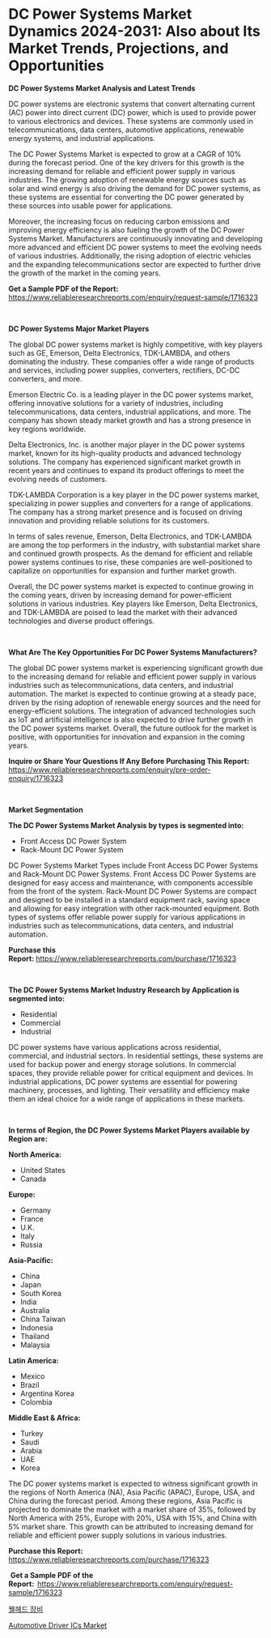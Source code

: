 <p><h1>DC Power Systems Market Dynamics 2024-2031: Also about Its Market Trends, Projections, and Opportunities</h1></p><p><strong>DC Power Systems Market Analysis and Latest Trends</strong></p>
<p><p>DC power systems are electronic systems that convert alternating current (AC) power into direct current (DC) power, which is used to provide power to various electronics and devices. These systems are commonly used in telecommunications, data centers, automotive applications, renewable energy systems, and industrial applications.</p><p>The DC Power Systems Market is expected to grow at a CAGR of 10% during the forecast period. One of the key drivers for this growth is the increasing demand for reliable and efficient power supply in various industries. The growing adoption of renewable energy sources such as solar and wind energy is also driving the demand for DC power systems, as these systems are essential for converting the DC power generated by these sources into usable power for applications.</p><p>Moreover, the increasing focus on reducing carbon emissions and improving energy efficiency is also fueling the growth of the DC Power Systems Market. Manufacturers are continuously innovating and developing more advanced and efficient DC power systems to meet the evolving needs of various industries. Additionally, the rising adoption of electric vehicles and the expanding telecommunications sector are expected to further drive the growth of the market in the coming years.</p></p>
<p><strong>Get a Sample PDF of the Report:&nbsp;</strong> <a href="https://www.reliableresearchreports.com/enquiry/request-sample/1716323">https://www.reliableresearchreports.com/enquiry/request-sample/1716323</a></p>
<p>&nbsp;</p>
<p><strong>DC Power Systems Major Market Players</strong></p>
<p><p>The global DC power systems market is highly competitive, with key players such as GE, Emerson, Delta Electronics, TDK-LAMBDA, and others dominating the industry. These companies offer a wide range of products and services, including power supplies, converters, rectifiers, DC-DC converters, and more.</p><p>Emerson Electric Co. is a leading player in the DC power systems market, offering innovative solutions for a variety of industries, including telecommunications, data centers, industrial applications, and more. The company has shown steady market growth and has a strong presence in key regions worldwide.</p><p>Delta Electronics, Inc. is another major player in the DC power systems market, known for its high-quality products and advanced technology solutions. The company has experienced significant market growth in recent years and continues to expand its product offerings to meet the evolving needs of customers.</p><p>TDK-LAMBDA Corporation is a key player in the DC power systems market, specializing in power supplies and converters for a range of applications. The company has a strong market presence and is focused on driving innovation and providing reliable solutions for its customers.</p><p>In terms of sales revenue, Emerson, Delta Electronics, and TDK-LAMBDA are among the top performers in the industry, with substantial market share and continued growth prospects. As the demand for efficient and reliable power systems continues to rise, these companies are well-positioned to capitalize on opportunities for expansion and further market growth.</p><p>Overall, the DC power systems market is expected to continue growing in the coming years, driven by increasing demand for power-efficient solutions in various industries. Key players like Emerson, Delta Electronics, and TDK-LAMBDA are poised to lead the market with their advanced technologies and diverse product offerings.</p></p>
<p>&nbsp;</p>
<p><strong>What Are The Key Opportunities For DC Power Systems Manufacturers?</strong></p>
<p><p>The global DC power systems market is experiencing significant growth due to the increasing demand for reliable and efficient power supply in various industries such as telecommunications, data centers, and industrial automation. The market is expected to continue growing at a steady pace, driven by the rising adoption of renewable energy sources and the need for energy-efficient solutions. The integration of advanced technologies such as IoT and artificial intelligence is also expected to drive further growth in the DC power systems market. Overall, the future outlook for the market is positive, with opportunities for innovation and expansion in the coming years.</p></p>
<p><strong>Inquire or Share Your Questions If Any Before Purchasing This Report:</strong> <a href="https://www.reliableresearchreports.com/enquiry/pre-order-enquiry/1716323">https://www.reliableresearchreports.com/enquiry/pre-order-enquiry/1716323</a></p>
<p>&nbsp;</p>
<p><strong>Market Segmentation</strong></p>
<p><strong>The DC Power Systems Market Analysis by types is segmented into:</strong></p>
<p><ul><li>Front Access DC Power System</li><li>Rack-Mount DC Power System</li></ul></p>
<p><p>DC Power Systems Market Types include Front Access DC Power Systems and Rack-Mount DC Power Systems. Front Access DC Power Systems are designed for easy access and maintenance, with components accessible from the front of the system. Rack-Mount DC Power Systems are compact and designed to be installed in a standard equipment rack, saving space and allowing for easy integration with other rack-mounted equipment. Both types of systems offer reliable power supply for various applications in industries such as telecommunications, data centers, and industrial automation.</p></p>
<p><strong>Purchase this Report:&nbsp;</strong><a href="https://www.reliableresearchreports.com/purchase/1716323">https://www.reliableresearchreports.com/purchase/1716323</a></p>
<p>&nbsp;</p>
<p><strong>The DC Power Systems Market Industry Research by Application is segmented into:</strong></p>
<p><ul><li>Residential</li><li>Commercial</li><li>Industrial</li></ul></p>
<p><p>DC power systems have various applications across residential, commercial, and industrial sectors. In residential settings, these systems are used for backup power and energy storage solutions. In commercial spaces, they provide reliable power for critical equipment and devices. In industrial applications, DC power systems are essential for powering machinery, processes, and lighting. Their versatility and efficiency make them an ideal choice for a wide range of applications in these markets.</p></p>
<p>&nbsp;</p>
<p><strong>In terms of Region, the DC Power Systems Market Players available by Region are:</strong></p>
<p>
    <p> <strong> North America: </strong>
        <ul>
            <li>United States</li>
            <li>Canada</li>
        </ul>
        </p> 
    <p> <strong> Europe: </strong>
        <ul>
            <li>Germany</li>
            <li>France</li>
            <li>U.K.</li>
            <li>Italy</li>
            <li>Russia</li>
        </ul>
        </p> 
    <p> <strong> Asia-Pacific: </strong>
        <ul>
            <li>China</li>
            <li>Japan</li>
            <li>South Korea</li>
            <li>India</li>
            <li>Australia</li>
            <li>China Taiwan</li>
            <li>Indonesia</li>
            <li>Thailand</li>
            <li>Malaysia</li>
        </ul>
        </p> 
    <p> <strong> Latin America: </strong>
        <ul>
            <li>Mexico</li>
            <li>Brazil</li>
            <li>Argentina Korea</li>
            <li>Colombia</li>
        </ul>
        </p> 
    <p> <strong> Middle East & Africa: </strong>
        <ul>
            <li>Turkey</li>
            <li>Saudi</li>
            <li>Arabia</li>
            <li>UAE</li>
            <li>Korea</li>
        </ul>
    </p>
    </p>
<p><p>The DC power systems market is expected to witness significant growth in the regions of North America (NA), Asia Pacific (APAC), Europe, USA, and China during the forecast period. Among these regions, Asia Pacific is projected to dominate the market with a market share of 35%, followed by North America with 25%, Europe with 20%, USA with 15%, and China with 5% market share. This growth can be attributed to increasing demand for reliable and efficient power supply solutions in various industries.</p></p>
<p><strong>Purchase this Report: </strong><a href="https://www.reliableresearchreports.com/purchase/1716323">https://www.reliableresearchreports.com/purchase/1716323</a></p>
<p>&nbsp;<strong>Get a Sample PDF of the Report:&nbsp;&nbsp;</strong><a href="https://www.reliableresearchreports.com/enquiry/request-sample/1716323">https://www.reliableresearchreports.com/enquiry/request-sample/1716323</a></p>
<p><strong></strong></p>
<p><p><a href="https://github.com/oajzkywllm460/Market-Research-Report-List-1/blob/main/535660410827.md">웰헤드 장비</a></p><p><a href="https://medium.com/@carol.alsopr44536/automotive-driver-ics-market-outlook-industry-overview-and-forecast-2024-to-2031-79473dc5ca1a">Automotive Driver ICs Market</a></p></p>